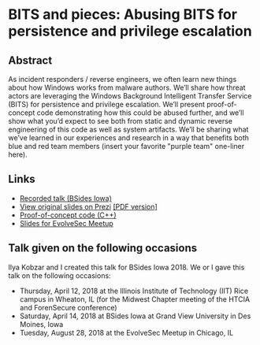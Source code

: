 # BITS and pieces: Abusing BITS for persistence and privilege escalation

## Abstract

As incident responders / reverse engineers, we often learn new things about how Windows works from malware authors. We’ll share how threat actors are leveraging the Windows Background Intelligent Transfer Service (BITS) for persistence and privilege escalation. We’ll present proof-of-concept code demonstrating how this could be abused further, and we’ll show what you’d expect to see both from static and dynamic reverse engineering of this code as well as system artifacts. We’ll be sharing what we’ve learned in our experiences and research in a way that benefits both blue and red team members (insert your favorite "purple team" one-liner here).

## Links

 - [Recorded talk (BSides Iowa)](https://youtu.be/8yFj35x0WFQ)
 - [View original slides on Prezi](https://prezi.com/view/WcB25JR7W7TeEh6Yvue7/) [[PDF version]](Bits_and_pieces.pdf)
 - [Proof-of-concept code (C++)](BitsPoC.cpp)
 - [Slides for EvolveSec Meetup](https://prezi.com/view/FhUhEgGP4CgOduNC5SAd/)

## Talk given on the following occasions

Ilya Kobzar and I created this talk for BSides Iowa 2018. We or I gave this talk on the following occasions:

 - Thursday, April 12, 2018 at the Illinois Institute of Technology (IIT) Rice campus in Wheaton, IL (for the Midwest Chapter meeting of the HTCIA and ForenSecure conference)
 - Saturday, April 14, 2018 at BSides Iowa at Grand View University in Des Moines, Iowa
 - Tuesday, August 28, 2018 at the EvolveSec Meetup in Chicago, IL
